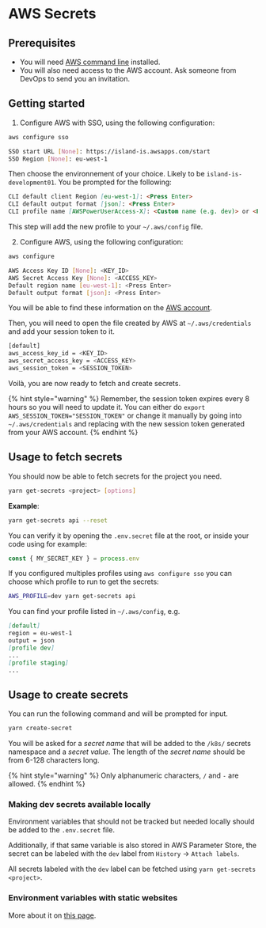 # AWS Secrets

## Prerequisites

- You will need [AWS command line](https://docs.aws.amazon.com/cli/latest/userguide/install-cliv2.html) installed.
- You will also need access to the AWS account. Ask someone from DevOps to send you an invitation.

## Getting started

1. Configure AWS with SSO, using the following configuration:

```bash
aws configure sso

SSO start URL [None]: https://island-is.awsapps.com/start
SSO Region [None]: eu-west-1
```

Then choose the environnement of your choice. Likely to be `island-is-development01`. You be prompted for the following:

```md
CLI default client Region [eu-west-1]: <Press Enter>
CLI default output format [json]: <Press Enter>
CLI profile name [AWSPowerUserAccess-X]: <Custom name (e.g. dev)> or <Press Enter>
```

This step will add the new profile to your `~/.aws/config` file.

2. Configure AWS, using the following configuration:

```bash
aws configure

AWS Access Key ID [None]: <KEY_ID>
AWS Secret Access Key [None]: <ACCESS_KEY>
Default region name [eu-west-1]: <Press Enter>
Default output format [json]: <Press Enter>
```

You will be able to find these information on the [AWS account](https://island-is.awsapps.com/start).

Then, you will need to open the file created by AWS at `~/.aws/credentials` and add your session token to it.

```bash
[default]
aws_access_key_id = <KEY_ID>
aws_secret_access_key = <ACCESS_KEY>
aws_session_token = <SESSION_TOKEN>
```

Voilà, you are now ready to fetch and create secrets.

{% hint style="warning" %}
Remember, the session token expires every 8 hours so you will need to update it. You can either do `export AWS_SESSION_TOKEN="SESSION_TOKEN"` or change it manually by going into `~/.aws/credentials` and replacing with the new session token generated from your AWS account.
{% endhint %}

## Usage to fetch secrets

You should now be able to fetch secrets for the project you need.

```bash
yarn get-secrets <project> [options]
```

**Example**:

```bash
yarn get-secrets api --reset
```

You can verify it by opening the `.env.secret` file at the root, or inside your code using for example:

```typescript
const { MY_SECRET_KEY } = process.env
```

If you configured multiples profiles using `aws configure sso` you can choose which profile to run to get the secrets:

```bash
AWS_PROFILE=dev yarn get-secrets api
```

You can find your profile listed in `~/.aws/config`, e.g.

```md
[default]
region = eu-west-1
output = json
[profile dev]
...
[profile staging]
...
```

## Usage to create secrets

You can run the following command and will be prompted for input.

```bash
yarn create-secret
```

You will be asked for a _secret name_ that will be added to the `/k8s/` secrets namespace and a _secret value_. The length of the _secret name_ should be from 6-128 characters long.

{% hint style="warning" %}
Only alphanumeric characters, `/` and `-` are allowed.
{% endhint %}

### Making dev secrets available locally

Environment variables that should not be tracked but needed locally should be added to the `.env.secret` file.

Additionally, if that same variable is also stored in AWS Parameter Store, the secret can be labeled with the `dev` label from `History` -> `Attach labels`.

All secrets labeled with the `dev` label can be fetched using `yarn get-secrets <project>`.

### Environment variables with static websites

More about it on [this page](../../README.md#environment-variables-with-static-websites).
